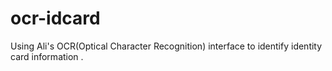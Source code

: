 # ocr-idcard
Using Ali's OCR(Optical Character Recognition) interface to identify identity card information . 
